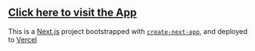 ## [Click here to visit the App](https://member-list.vercel.app/)

This is a [Next.js](https://nextjs.org/) project bootstrapped with [`create-next-app`](https://github.com/vercel/next.js/tree/canary/packages/create-next-app), and deployed to [Vercel](https://vercel.com/)
